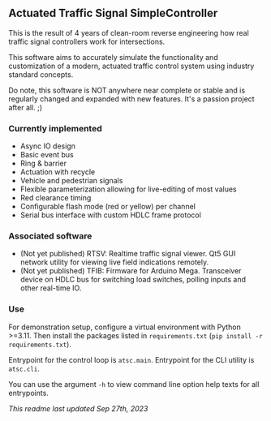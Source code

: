 ## Actuated Traffic Signal SimpleController

This is the result of 4 years of clean-room reverse engineering how real traffic signal controllers work for intersections.

This software aims to accurately simulate the functionality and customization of a modern, actuated traffic control system using industry standard concepts.

Do note, this software is NOT anywhere near complete or stable and is regularly changed and expanded with new features. It's a passion project after all. ;)

### Currently implemented

- Async IO design
- Basic event bus
- Ring & barrier
- Actuation with recycle
- Vehicle and pedestrian signals
- Flexible parameterization allowing for live-editing of most values
- Red clearance timing
- Configurable flash mode (red or yellow) per channel
- Serial bus interface with custom HDLC frame protocol

### Associated software

- (Not yet published) RTSV: Realtime traffic signal viewer. Qt5 GUI network utility for viewing live field indications remotely.
- (Not yet published) TFIB: Firmware for Arduino Mega. Transceiver device on HDLC bus for switching load switches, polling inputs and other real-time IO.

### Use

For demonstration setup, configure a virtual environment with Python >=3.11. Then install the packages listed in `requirements.txt` (`pip install -r requirements.txt`).

Entrypoint for the control loop is `atsc.main`.
Entrypoint for the CLI utility is `atsc.cli`.

You can use the argument `-h` to view command line option help texts for all entrypoints.

_This readme last updated Sep 27th, 2023_
